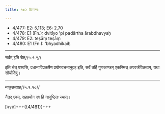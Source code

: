 ```yaml
---
title: १४२ टिप्पन्यः

---
```

- 4/477: E2: 5,113; E6: 2,70
- 4/478: E1 (Fn.): dvitīyo 'pi padārtha ārabdhavyaḥ
- 4/479: E2: teṣāṃ teṣāṃ
- 4/480: E1 (Fn.): 'bhyadhikaiḥ

____________________________________________


सर्वम् इति चेत्//५.१.९//

इति चेत् पश्यसि, प्रधानाविप्रकर्षेण प्रयोगवचनानुग्रह इति, सर्वं तर्हि गुणकाण्डम् एकस्मिन्न् अपवर्जयितव्यम्, यथा सौर्यादिषु।


____________________________________________


नाकृतत्वात्//५.१.१०//

नैतद् एवम्, सहप्रयोग एव हि नानुष्ठितः स्यात्।

[५४४]+++({4/481})+++
